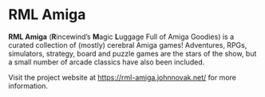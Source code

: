 # RML Amiga

**RML Amiga** (**R**incewind’s **M**agic **L**uggage Full of Amiga Goodies) is a curated collection of (mostly) cerebral Amiga games!
Adventures, RPGs, simulators, strategy, board and puzzle games are the stars of the show, but a small number of arcade
classics have also been included.

Visit the project website at https://rml-amiga.johnnovak.net/ for more information.

